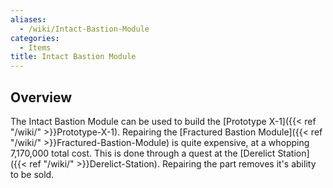 ```yaml
---
aliases:
  - /wiki/Intact-Bastion-Module
categories:
  - Items
title: Intact Bastion Module
---
```


## Overview

The Intact Bastion Module can be used to build the [Prototype X-1]({{< ref "/wiki/" >}}Prototype-X-1). Repairing the [Fractured Bastion Module]({{< ref "/wiki/" >}}Fractured-Bastion-Module) is quite expensive, at a whopping 7,170,000 total cost. This is done through a quest at the [Derelict Station]({{< ref "/wiki/" >}}Derelict-Station). Repairing the part removes it's ability to be sold.
